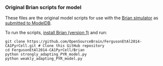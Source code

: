 ### Original Brian scripts for model

These files are the original model scripts for use with the [Brian simulator](http://briansimulator.org/) as [submitted to ModelDB](http://senselab.med.yale.edu/ModelDB/showmodel.cshtml?model=182515).

To run the scripts, [install Brian (version 1)](http://brian.readthedocs.org/en/latest/installation.html) and run:

    git clone https://github.com/OpenSourceBrain/FergusonEtAl2014-CA1PyrCell.git # Clone this GitHub repository
    cd FergusonEtAl2014-CA1PyrCell/Brian
    python strongly_adapting_PYR_model.py
    python weakly_adapting_PYR_model.py
